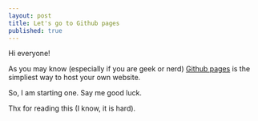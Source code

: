 ```yaml
---
layout: post
title: Let's go to Github pages
published: true
---
```

Hi everyone!

As you may know (especially if you are geek or nerd) [Github pages](https://pages.github.com/) is the simpliest way to host your own website.

So, I am starting one. Say me good luck.

Thx for reading this (I know, it is hard).